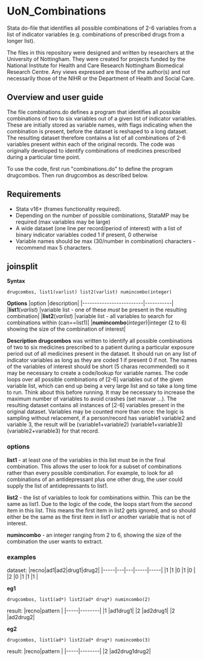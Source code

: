 # UoN_Combinations
Stata do-file that identifies all possible combinations of 2-6 variables from a list of indicator variables (e.g. combinations of prescribed drugs from a longer list).

The files in this repository were designed and written by researchers at the University of Nottingham. They were created for projects funded by the National Institute for Health and Care Research Nottingham Biomedical Research Centre. Any views expressed are those of the author(s) and not necessarily those of the NIHR or the Department of Health and Social Care.


## Overview and user guide
The file combinations.do defines a program that identifies all possible combinations of two to six variables out of a given list of indicator variables. These are initially stored as variable names, with flags indicating when the combination is present, before the dataset is reshaped to a long dataset. The resulting dataset therefore contains a list of all combinations of 2-6 variables present within each of the original records. The code was originally developed to identify combinations of medicines prescribed during a particular time point.

To use the code, first run "combinations.do" to define the program drugcombos. Then run drugcombos as described below.


## Requirements
* Stata v16+ (frames functionality required).
* Depending on the number of possible combinations, StataMP may be required (max variables may be large)
* A wide dataset (one line per record/period of interest) with a list of binary indicator variables coded 1 if present, 0 otherwise
* Variable names should be max (30/number in combination) characters - recommend max 5 characters.


## joinsplit
**Syntax**

`drugcombos, list1(varlist) list2(varlist) numincombo(integer)`

**Options**
|option                   |description|
|-------------------------|-----------|
|**list1**(_varlist_)     |variable list - one of these _must_ be present in the resulting combination|
|**list2**(_varlist_)     |variable list - all variables to search for combinations within (can==list1)|
|**numincombo**(_integer_)|integer (2 to 6) showing the size of the combination of interest|

**Description**
**drugcombos** was written to identify all possible combinations of two to six medicines prescribed to a patient during a particular exposure period out of all medicines present in the dataset. It should run on any list of indicator variables as long as they are coded 1 if present 0 if not. The names of the variables of interest should be short (5 charas recommended) so it may be necessary to create a code/lookup for variable names. The code loops over all possible combinations of [2-6] variables out of the given variable list, which can end up being a very large list and so take a long time to run. Think about this before running. It may be necessary to increase the maximum number of variables to avoid crashes (set maxvar ...). The resulting dataset contains all instances of [2-6] variables present in the original dataset. Variables may be counted more than once: the logic is sampling without relacement, if a person/record has variable1 variable2 and variable 3, the result will be (variable1+variable2) (variable1+variable3) (variable2+variable3) for that record.

### options
**list1** - at least one of the variables in this list must be in the final combination. This allows the user to look for a subset of combinations rather than every possible combination. For example, to look for all combinations of an antidepressant plus one other drug, the user could supply the list of antidepressants to list1.

**list2** - the list of variables to look for combinations within. This can be the same as list1. Due to the logic of the code, the loops start from the _second_ item in this list. This means the first item in list2 gets ignored, and so should either be the same as the first item in list1 _or_ another variable that is not of interest.

**numincombo** - an integer ranging from 2 to 6, showing the size of the combination the user wants to extract.

### examples
dataset:
|recno|ad1|ad2|drug1|drug2|
|-----|---|---|-----|-----|
|1    |1  |0  |1    |0    |
|2    |0  |1  |1    |1    |

**eg1**

`drugcombos, list1(ad*) list2(ad* drug*) numincombo(2)`

result:
|recno|pattern |
|-----|--------|
|1    |ad1drug1|
|2    |ad2drug1|
|2    |ad2drug2|

**eg2**

`drugcombos, list1(ad*) list2(ad* drug*) numincombo(3)`

result:
|recno|pattern |
|-----|--------|
|2    |ad2drug1drug2|

